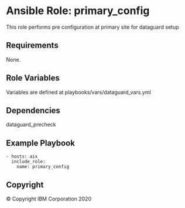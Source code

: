 # Ansible Role: primary_config 
 This role performs pre configuration at primary site for dataguard setup
## Requirements
None.

## Role Variables
Variables are defined at playbooks/vars/dataguard_vars.yml  
## Dependencies
dataguard_precheck

## Example Playbook

    - hosts: aix
      include_role:
        name: primary_config

## Copyright
© Copyright IBM Corporation 2020
